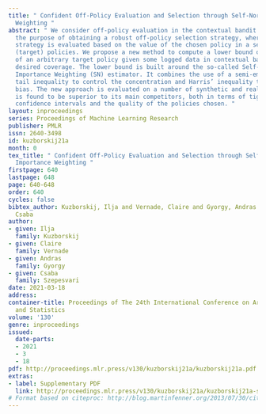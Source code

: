 ```yaml
---
title: " Confident Off-Policy Evaluation and Selection through Self-Normalized Importance
  Weighting "
abstract: " We consider off-policy evaluation in the contextual bandit setting for
  the purpose of obtaining a robust off-policy selection strategy, where the selection
  strategy is evaluated based on the value of the chosen policy in a set of proposal
  (target) policies. We propose a new method to compute a lower bound on the value
  of an arbitrary target policy given some logged data in contextual bandits for a
  desired coverage. The lower bound is built around the so-called Self-normalized
  Importance Weighting (SN) estimator. It combines the use of a semi-empirical Efron-Stein
  tail inequality to control the concentration and Harris’ inequality to control the
  bias. The new approach is evaluated on a number of synthetic and real datasets and
  is found to be superior to its main competitors, both in terms of tightness of the
  confidence intervals and the quality of the policies chosen. "
layout: inproceedings
series: Proceedings of Machine Learning Research
publisher: PMLR
issn: 2640-3498
id: kuzborskij21a
month: 0
tex_title: " Confident Off-Policy Evaluation and Selection through Self-Normalized
  Importance Weighting "
firstpage: 640
lastpage: 648
page: 640-648
order: 640
cycles: false
bibtex_author: Kuzborskij, Ilja and Vernade, Claire and Gyorgy, Andras and Szepesvari,
  Csaba
author:
- given: Ilja
  family: Kuzborskij
- given: Claire
  family: Vernade
- given: Andras
  family: Gyorgy
- given: Csaba
  family: Szepesvari
date: 2021-03-18
address: 
container-title: Proceedings of The 24th International Conference on Artificial Intelligence
  and Statistics
volume: '130'
genre: inproceedings
issued:
  date-parts:
  - 2021
  - 3
  - 18
pdf: http://proceedings.mlr.press/v130/kuzborskij21a/kuzborskij21a.pdf
extras:
- label: Supplementary PDF
  link: http://proceedings.mlr.press/v130/kuzborskij21a/kuzborskij21a-supp.pdf
# Format based on citeproc: http://blog.martinfenner.org/2013/07/30/citeproc-yaml-for-bibliographies/
---
```

